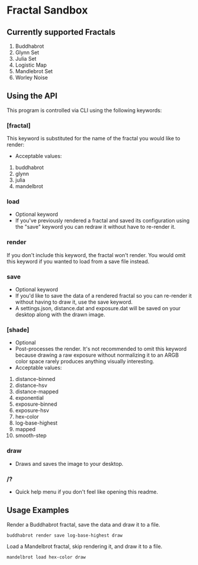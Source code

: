 # Fractal Sandbox

## Currently supported Fractals
1. Buddhabrot
2. Glynn Set
3. Julia Set
4. Logistic Map
5. Mandlebrot Set
6. Worley Noise

## Using the API
This program is controlled via CLI using the following keywords:
### [fractal]
This keyword is substituted for the name of the fractal you would like to render:
* Acceptable values:
1. buddhabrot
2. glynn
3. julia
4. mandelbrot
### load
* Optional keyword
* If you've previously rendered a fractal and saved its configuration using the "save" keyword you can redraw it without have to re-render it. 
### render
If you don't include this keyword, the fractal won't render. You would omit this keyword if you wanted to load from a save file instead. 
### save 
* Optional keyword
* If you'd like to save the data of a rendered fractal so you can re-render it without having to draw it, use the save keyword.
* A settings.json, distance.dat and exposure.dat will be saved on your desktop along with the drawn image.
### [shade]
* Optional
* Post-processes the render. It's not recommended to omit this keyword because drawing a raw exposure without normalizing it to an ARGB color space rarely produces anything visually interesting. 
* Acceptable values:
1. distance-binned
2. distance-hsv
3. distance-mapped
4. exponential
5. exposure-binned
6. exposure-hsv
7. hex-color
8. log-base-highest
9. mapped
10. smooth-step
### draw
* Draws and saves the image to your desktop.
### /?
* Quick help menu if you don't feel like opening this readme. 
## Usage Examples
Render a Buddhabrot fractal, save the data and draw it to a file.
```
buddhabrot render save log-base-highest draw
```
Load a Mandelbrot fractal, skip rendering it, and draw it to a file.
```
mandelbrot load hex-color draw
```
